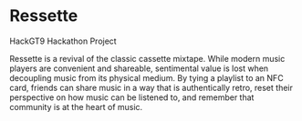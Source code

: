# Ressette
HackGT9 Hackathon Project

Ressette is a revival of the classic cassette mixtape. While modern music players are convenient and shareable, sentimental value is lost when decoupling music from its physical medium. By tying a playlist to an NFC card, friends can share music in a way that is authentically retro, reset their perspective on how music can be listened to, and remember that community is at the heart of music. 
